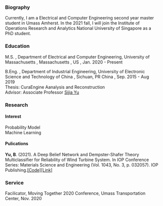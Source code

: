 ### Biography
Currently, I am a Electrical and Computer Engineering second year master student in Umass Amherst. In the 2021 fall, I will join the Institute of Operations Research and Analytics National University of Singapore as a PhD student.
### Education
M.S. , Department of Electrical and Computer Engineering, University of Massachusetts , Massachusetts , US , Jan. 2020 - Present

B.Eng. , Department of Industrial Engineering, University of Electronic Science and Technology of China ,  Sichuan, PR China , Sep. 2015 - Aug 2019\
Thesis: CuraEngine Aanalysis and Reconstruction\
Advisor: Associate Professor [Sijia Yu](https://www.smee.uestc.edu.cn/info/1177/8369.htm)
### Research
#### Interest
Probability Model\
Machine Learning
#### Pulications
<strong>Yu, B</strong>. (2021). A Deep Belief Network and Dempster-Shafer Theory Multiclassifier for Reliability of Wind Turbine System. In IOP Conference Series: Materials Science and Engineering (Vol. 1043, No. 3, p. 032057). IOP Publishing.[[Code]](https://github.com/kyuBin422/DBN-DS-Multiclassifier)[[Link]](https://iopscience.iop.org/article/10.1088/1757-899X/1043/3/032057)
### Service
Facilicator, Moving Together 2020 Conference, Umass Transportation Center, Nov. 2020
